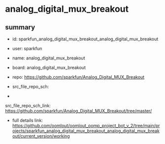 # analog_digital_mux_breakout
 
## summary 
* id: sparkfun_analog_digital_mux_breakout_analog_digital_mux_breakout
* user: sparkfun
* name: analog_digital_mux_breakout
* board: analog_digital_mux_breakout
* repo: https://github.com/sparkfun/Analog_Digital_MUX_Breakout



* src_file_repo_sch: 
*
 src_file_repo_sch_link: https://github.com/sparkfun/Analog_Digital_MUX_Breakout/tree/master/
* full details link: https://github.com/oomlout/oomlout_oomp_project_bot_v_2/tree/main/projects/sparkfun_analog_digital_mux_breakout_analog_digital_mux_breakout/current_version/working  






